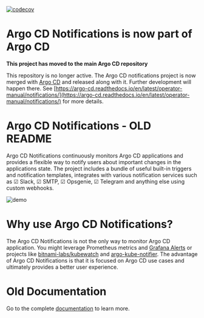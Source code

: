 [![codecov](https://codecov.io/gh/argoproj-labs/argocd-notifications/branch/master/graph/badge.svg)](https://codecov.io/gh/argoproj-labs/argocd-notifications)

# Argo CD Notifications is now part of Argo CD

**This project has moved to the main Argo CD repository**

This repository is no longer active. The Argo CD notifications project is now merged with [Argo CD](https://github.com/argoproj/argo-cd) and released along with it.
Further development will happen there.
See [https://argo-cd.readthedocs.io/en/latest/operator-manual/notifications/](https://argo-cd.readthedocs.io/en/latest/operator-manual/notifications/) for more details.

# Argo CD Notifications - OLD README

Argo CD Notifications continuously monitors Argo CD applications and provides a flexible way to notify
users about important changes in the applications state. The project includes a bundle of useful
built-in triggers and notification templates, integrates with various notification services such as
☑ Slack, ☑ SMTP, ☑ Opsgenie, ☑ Telegram and anything else using custom webhooks.

![demo](./docs/demo.gif)

# Why use Argo CD Notifications?

The Argo CD Notifications is not the only way to monitor Argo CD application. You might leverage Prometheus
metrics and [Grafana Alerts](https://grafana.com/docs/grafana/latest/alerting/rules/) or projects
like [bitnami-labs/kubewatch](https://github.com/bitnami-labs/kubewatch) and
[argo-kube-notifier](https://github.com/argoproj-labs/argo-kube-notifier). The advantage of Argo CD Notifications is that
it is focused on Argo CD use cases and ultimately provides a better user experience.

# Old Documentation

Go to the complete [documentation](https://argoproj-labs.github.io/argocd-notifications/) to learn more.
